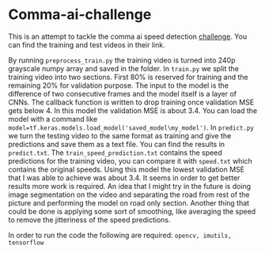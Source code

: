 # Comma-ai-challenge
This is an attempt to tackle the comma ai speed detection [challenge](https://github.com/commaai/speedchallenge). You can find the training and test videos in their link. 

By running `preprocess_train.py` the training video is turned into 240p grayscale numpy array and saved in the folder. In `train.py` we split the training video into two sections. First 80%
is reserved for training and the remaining 20% for validation purpose. The input to the model is the difference of two consecutive frames and the model itself is a layer of CNNs.
The callback function is written to drop training once validation MSE gets below 4. In this model the validation MSE is about 3.4. You can load the model with a command like `model=tf.keras.models.load_model('saved_model\my_model')`.
In `predict.py` we turn the testing video to the same format as training and give the predictions and save them as a text file. You can find the results in `predict.txt`. The `train_speed_prediction.txt`
contains the speed predictions for the training video, you can compare it with `speed.txt` which contains the original speeds. Using this model the lowest validation MSE that I was able to achieve
was about 3.4. It seems in order to get better results more work is required. An idea that I might try in the future is doing image segmentation on the video and separating the road from rest
of the picture and performing the model on road only section. Another thing that could be done is applying some sort of smoothing, like averaging the speed to remove the jitteriness of the speed predictions.

In order to run the code the following are required:
`opencv, imutils, tensorflow`
